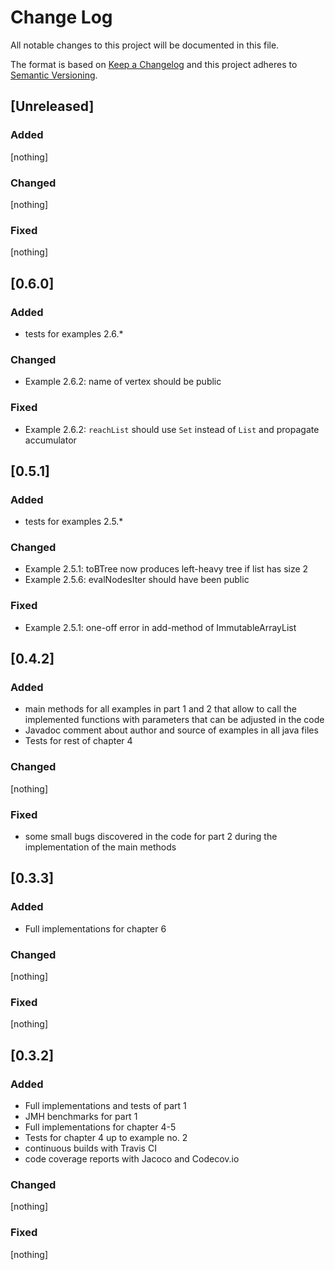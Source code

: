 # Change Log
All notable changes to this project will be documented in this file.

The format is based on [Keep a Changelog](http://keepachangelog.com/) 
and this project adheres to [Semantic Versioning](http://semver.org/).

## \[Unreleased\]

### Added

\[nothing\]

### Changed

\[nothing\]

### Fixed

\[nothing\]

## \[0.6.0\]

### Added

* tests for examples 2.6.*

### Changed

* Example 2.6.2: name of vertex should be public

### Fixed

* Example 2.6.2: `reachList` should use `Set` instead of `List` and propagate accumulator

## \[0.5.1\]

### Added

* tests for examples 2.5.*

### Changed

* Example 2.5.1: toBTree now produces left-heavy tree if list has size 2
* Example 2.5.6: evalNodesIter should have been public

### Fixed

* Example 2.5.1: one-off error in add-method of ImmutableArrayList

## \[0.4.2\]

### Added

* main methods for all examples in part 1 and 2 that allow to call the
    implemented functions with parameters that can be adjusted in the code
* Javadoc comment about author and source of examples in all java files
* Tests for rest of chapter 4

### Changed

\[nothing\]

### Fixed

* some small bugs discovered in the code for part 2 during the
    implementation of the main methods

## \[0.3.3\]

### Added

* Full implementations for chapter 6

### Changed

\[nothing\]

### Fixed

\[nothing\]

## \[0.3.2\]

### Added

* Full implementations and tests of part 1
* JMH benchmarks for part 1
* Full implementations for chapter 4-5
* Tests for chapter 4 up to example no. 2
* continuous builds with Travis CI
* code coverage reports with Jacoco and Codecov.io

### Changed

\[nothing\]

### Fixed

\[nothing\]
